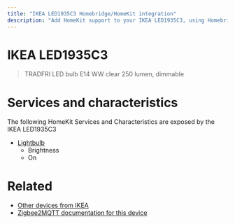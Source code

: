 ```yaml
---
title: "IKEA LED1935C3 Homebridge/HomeKit integration"
description: "Add HomeKit support to your IKEA LED1935C3, using Homebridge, Zigbee2MQTT and homebridge-z2m."
---
```

<!---
This file has been GENERATED using src/docgen/docgen.ts
DO NOT EDIT THIS FILE MANUALLY!
-->
# IKEA LED1935C3
> TRADFRI LED bulb E14 WW clear 250 lumen, dimmable


# Services and characteristics
The following HomeKit Services and Characteristics are exposed by
the IKEA LED1935C3

* [Lightbulb](../../light.md)
  * Brightness
  * On


# Related
* [Other devices from IKEA](../index.md#ikea)
* [Zigbee2MQTT documentation for this device](https://www.zigbee2mqtt.io/devices/LED1935C3.html)